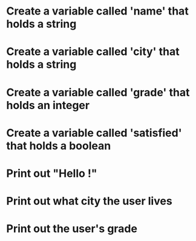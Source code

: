 # Create a variable called 'name' that holds a string

# Create a variable called 'city' that holds a string


# Create a variable called 'grade' that holds an integer


# Create a variable called 'satisfied' that holds a boolean


# Print out "Hello <name>!"


# Print out what city the user lives


# Print out the user's grade

